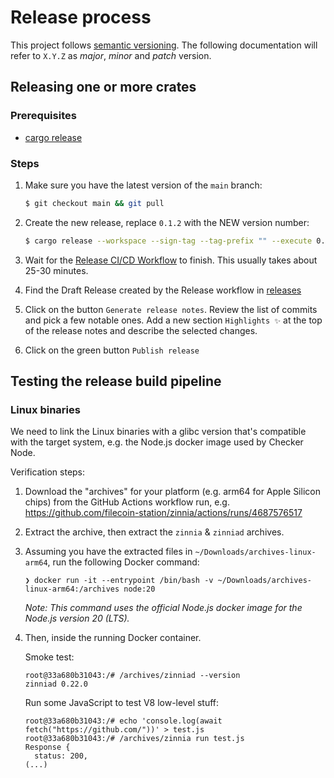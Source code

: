 # Release process

This project follows [semantic versioning](https://semver.org/). The following documentation will
refer to `X.Y.Z` as _major_, _minor_ and _patch_ version.

## Releasing one or more crates

### Prerequisites

- [cargo release](https://github.com/crate-ci/cargo-release/)

### Steps

1. Make sure you have the latest version of the `main` branch:

   ```sh
   $ git checkout main && git pull
   ```

1. Create the new release, replace `0.1.2` with the NEW version number:

   ```sh
   $ cargo release --workspace --sign-tag --tag-prefix "" --execute 0.1.2
   ```

1. Wait for the
   [Release CI/CD Workflow](https://github.com/filecoin-station/zinnia/actions/workflows/release.yml)
   to finish. This usually takes about 25-30 minutes.

1. Find the Draft Release created by the Release workflow in
   [releases](https://github.com/filecoin-station/zinnia/releases)

1. Click on the button `Generate release notes`. Review the list of commits and pick a few notable
   ones. Add a new section `Highlights ✨` at the top of the release notes and describe the selected
   changes.

1. Click on the green button `Publish release`

## Testing the release build pipeline

### Linux binaries

We need to link the Linux binaries with a glibc version that's compatible with the target system, e.g. the Node.js docker image used by Checker Node.

Verification steps:

1. Download the "archives" for your platform (e.g. arm64 for Apple Silicon chips) from the GitHub Actions workflow run, e.g. https://github.com/filecoin-station/zinnia/actions/runs/4687576517

2. Extract the archive, then extract the `zinnia` & `zinniad` archives.

3. Assuming you have the extracted files in `~/Downloads/archives-linux-arm64`, run the following Docker command:

   ```
   ❯ docker run -it --entrypoint /bin/bash -v ~/Downloads/archives-linux-arm64:/archives node:20
   ```

   _Note: This command uses the official Node.js docker image for the Node.js version 20 (LTS)._

4. Then, inside the running Docker container.

   Smoke test:

   ```
   root@33a680b31043:/# /archives/zinniad --version
   zinniad 0.22.0
   ```

   Run some JavaScript to test V8 low-level stuff:

   ```
   root@33a680b31043:/# echo 'console.log(await fetch("https://github.com/"))' > test.js
   root@33a680b31043:/# /archives/zinnia run test.js
   Response {
     status: 200,
   (...)
   ```
